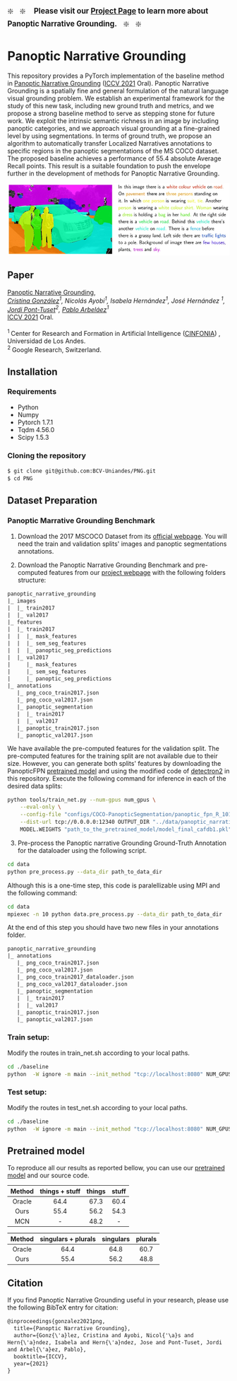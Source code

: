 <span style="font-size:larger;">:sparkle: &nbsp; :sparkle:&nbsp;&nbsp;&nbsp; **Please visit our [Project Page](https://bcv-uniandes.github.io/panoptic-narrative-grounding) to learn more about Panoptic Narrative Grounding.** &nbsp;&nbsp;:sparkle: &nbsp; :sparkle: </span>

# Panoptic Narrative Grounding
This repository provides a PyTorch implementation of the baseline method in [Panoptic Narrative Grounding](https://arxiv.org/abs/2109.04988) ([ICCV 2021](https://iccv2021.thecvf.com/) Oral). Panoptic Narrative Grounding is a spatially fine and general formulation of the natural language visual grounding problem. We establish an experimental framework for the study of this new task, including new ground truth and metrics, and we propose a strong baseline method to serve as stepping stone for future work. We exploit the intrinsic semantic richness in an image by including panoptic categories, and we approach visual grounding at a fine-grained level by using segmentations. In terms of ground truth, we propose an algorithm to automatically transfer Localized Narratives annotations to specific regions in the panoptic segmentations of the MS COCO dataset. The proposed baseline achieves a performance of 55.4 absolute Average Recall points. This result is a suitable foundation to push the envelope further in the development of methods for Panoptic Narrative Grounding.
<br/>

<div align="center">
  <img src="images/png.gif" width="600px"/>
</div>

## Paper

[Panoptic Narrative Grounding](https://arxiv.org/abs/2109.04988),<br/>
*[Cristina González](https://cigonzalez.github.io/)<sup>1</sup>, Nicolás Ayobi<sup>1</sup>, Isabela Hernández<sup>1</sup>, José Hernández <sup>1</sup>, [Jordi Pont-Tuset](https://jponttuset.cat/)<sup>2</sup>, [Pablo Arbeláez](https://scholar.google.com.co/citations?user=k0nZO90AAAAJ&hl=en)<sup>1</sup>*<br/>
[ICCV 2021](https://iccv2021.thecvf.com/) Oral.<br><br>
<sup>1 </sup> Center for Research and Formation in Artificial Intelligence ([CINFONIA](https://cinfonia.uniandes.edu.co/)) , Universidad de Los Andes. <br/>
<sup>2 </sup>Google Research, Switzerland. <br/>

## Installation

### Requirements

- Python
- Numpy
- Pytorch 1.7.1
- Tqdm 4.56.0
- Scipy 1.5.3

### Cloning the repository

```bash
$ git clone git@github.com:BCV-Uniandes/PNG.git
$ cd PNG
```

## Dataset Preparation

### Panoptic Marrative Grounding Benchmark

1. Download the 2017 MSCOCO Dataset from its [official webpage](https://cocodataset.org/#download). You will need the train and validation splits' images and panoptic segmentations annotations.

2. Download the Panoptic Narrative Grounding Benchmark and pre-computed features from our [project webpage](https://bcv-uniandes.github.io/panoptic-narrative-grounding/#downloads) with the following folders structure:

```
panoptic_narrative_grounding
|_ images
|  |_ train2017
|  |_ val2017
|_ features
|  |_ train2017
|  |  |_ mask_features
|  |  |_ sem_seg_features
|  |  |_ panoptic_seg_predictions
|  |_ val2017
|     |_ mask_features
|     |_ sem_seg_features
|     |_ panoptic_seg_predictions
|_ annotations
   |_ png_coco_train2017.json
   |_ png_coco_val2017.json
   |_ panoptic_segmentation
   |  |_ train2017
   |  |_ val2017
   |_ panoptic_train2017.json
   |_ panoptic_val2017.json
```

We have available the pre-computed features for the validation split. The pre-computed features for the training split are not available due to their size. However, you can generate both splits' features by downloading the PanopticFPN [pretrained model](https://dl.fbaipublicfiles.com/detectron2/COCO-PanopticSegmentation/panoptic_fpn_R_101_3x/139514519/model_final_cafdb1.pkl) and using the modified code of [detectron2](https://github.com/facebookresearch/detectron2) in this repository. Execute the following command for inference in each of the desired data splits:
```bash
python tools/train_net.py --num-gpus num_gpus \
    --eval-only \
    --config-file "configs/COCO-PanopticSegmentation/panoptic_fpn_R_101_3x_val2017.yaml" \
    --dist-url tcp://0.0.0.0:12340 OUTPUT_DIR "../data/panoptic_narrative_grounding/features/val2017" \
    MODEL.WEIGHTS "path_to_the_pretrained_model/model_final_cafdb1.pkl" \
```

3. Pre-process the Panoptic narrative Grounding Ground-Truth Annotation for the dataloader using the following script.
```bash
cd data
python pre_process.py --data_dir path_to_data_dir
```

Although this is a one-time step, this code is paralellizable using MPI and the following command:
```bash
cd data
mpiexec -n 10 python data.pre_process.py --data_dir path_to_data_dir
```

At the end of this step you should have two new files in your annotations folder.

```
panoptic_narrative_grounding
|_ annotations
   |_ png_coco_train2017.json
   |_ png_coco_val2017.json
   |_ png_coco_train2017_dataloader.json
   |_ png_coco_val2017_dataloader.json
   |_ panoptic_segmentation
   |  |_ train2017
   |  |_ val2017
   |_ panoptic_train2017.json
   |_ panoptic_val2017.json
```

### Train setup:

Modify the routes in train_net.sh according to your local paths.

```bash
cd ./baseline
python  -W ignore -m main --init_method "tcp://localhost:8080" NUM_GPUS 1 DATA.PATH_TO_DATA_DIR path_to_your_data_dir DATA.PATH_TO_FEATURES_DIR path_to_your_features_dir OUTPUT_DIR output_dir
```

### Test setup:

Modify the routes in test_net.sh according to your local paths.

```bash
cd ./baseline
python  -W ignore -m main --init_method "tcp://localhost:8080" NUM_GPUS 1 DATA.PATH_TO_DATA_DIR path_to_your_data_dir DATA.PATH_TO_FEATURES_DIR path_to_your_features_dir TRAIN.CHECKPOINT_FILE_PATH path_to_pretrained_model OUTPUT_DIR output_dir TRAIN.ENABLE "False"
```

## Pretrained model

To reproduce all our results as reported bellow, you can use our [pretrained model](https://lambda004.uniandes.edu.co/panoptic-narrative-grounding/pretrained-models/model_final.pth) and our source code.

| Method | things + stuff | things | stuff |
| :----: | :------------: | :----: | :---: |
| Oracle |      64.4      |  67.3  | 60.4  |
|  Ours  |      55.4      |  56.2  | 54.3  |
|  MCN   |       -        |  48.2  |   -   |

| Method | singulars + plurals | singulars | plurals |
| :----: | :-----------------: | :-------: | :-----: |
| Oracle |        64.4         |   64.8    |  60.7   |
|  Ours  |        55.4         |   56.2    |  48.8   |

## Citation

If you find Panoptic Narrative Grounding useful in your research, please use the following BibTeX entry for citation:

```
@inproceedings{gonzalez2021png,
  title={Panoptic Narrative Grounding},
  author={Gonz{\'a}lez, Cristina and Ayobi, Nicol{'\a}s and Hern{\'a}ndez, Isabela and Hern{\'a}ndez, Jose and Pont-Tuset, Jordi and Arbel{\'a}ez, Pablo},
  booktitle={ICCV},
  year={2021}
}
```
